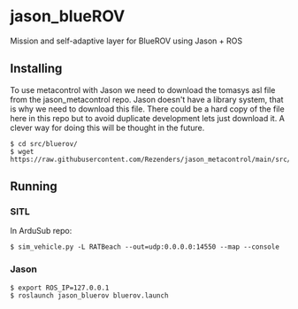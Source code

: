 # jason_blueROV
Mission and self-adaptive layer for BlueROV using Jason + ROS

## Installing

To use metacontrol with Jason we need to download the tomasys asl file from the
jason_metacontrol repo. Jason doesn't have a library system, that is why we
need to download this file. There could be a hard copy of the file here in this
repo but to avoid duplicate development lets just download it. A clever way for
doing this will be thought in the future.

```
$ cd src/bluerov/
$ wget https://raw.githubusercontent.com/Rezenders/jason_metacontrol/main/src/mros/tomasys.asl
```

## Running

### SITL
In ArduSub repo:
```
$ sim_vehicle.py -L RATBeach --out=udp:0.0.0.0:14550 --map --console
```

### Jason

```
$ export ROS_IP=127.0.0.1
$ roslaunch jason_bluerov bluerov.launch
```
